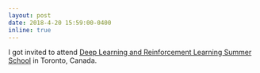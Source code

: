 ```yaml
---
layout: post
date: 2018-4-20 15:59:00-0400
inline: true
---
```


I got invited to attend [Deep Learning and Reinforcement Learning Summer School](https://dlrlsummerschool.ca/) in Toronto, Canada.
